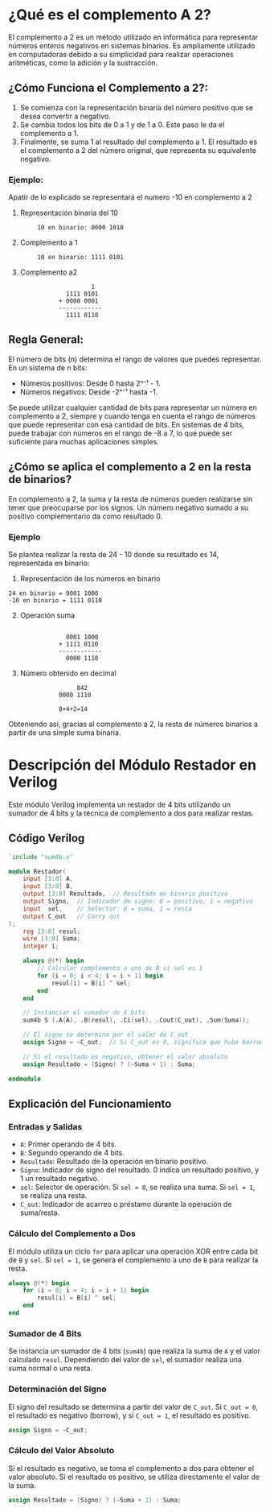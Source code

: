 # ¿Qué es el complemento A 2?

El complemento a 2 es un método utilizado en informática para representar números enteros negativos en sistemas binarios. Es ampliamente utilizado en computadoras debido a su simplicidad para realizar operaciones aritméticas, como la adición y la sustracción.

## ¿Cómo Funciona el Complemento a 2?:
1.  Se comienza con la representación binaria del número positivo que se desea convertir a negativo.
2. Se cambia todos los bits de 0 a 1 y de 1 a 0. Este paso le da el complemento a 1.
3. Finalmente, se suma 1 al resultado del complemento a 1. El resultado es el complemento a 2 del número original, que representa su equivalente negativo.

### Ejemplo:
Apatir de lo explicado se representará el numero -10 en complemento a 2

1. Representación binaria del 10 
```
        10 en binario: 0000 1010
```
2. Complemento a 1

```
        10 en binario: 1111 0101
```
3. Complemento a2 
```    
                       1
                1111 0101
              + 0000 0001
              ------------
                1111 0110
```
## Regla General:

El número de bits (n) determina el rango de valores que puedes representar. En un sistema de n bits:

* Números positivos: Desde 0 hasta 2ⁿ⁻¹ - 1.
* Números negativos: Desde -2ⁿ⁻¹ hasta -1.

Se puede utilizar cualquier cantidad de bits para representar un número en complemento a 2, siempre y cuando tenga en cuenta el rango de números que puede representar con esa cantidad de bits. En sistemas de 4 bits, puede trabajar con números en el rango de -8 a 7, lo que puede ser suficiente para muchas aplicaciones simples.


## ¿Cómo se aplica el complemento a 2 en la resta de binarios?

 En complemento a 2, la suma y la resta de números pueden realizarse sin tener que preocuparse por los signos. Un número negativo sumado a su positivo complementario da como resultado 0.

### Ejemplo
Se plantea realizar la resta de 24 - 10 donde su resultado es 14, representada en binario:

1. Representación de los números en binario
```                        
24 en binario = 0001 1000
-10 en binario = 1111 0110

```

2. Operación suma 
```    
                       
                0001 1000
              + 1111 0110
              ------------
                0000 1110
```
3. Número obtenido en decimal
```               
                   842
              0000 1110

              8+4+2=14              
```
Obteniendo así, gracias al complemento a 2, la resta de números binarios a partir de una simple suma binaria.



# Descripción del Módulo Restador en Verilog

Este módulo Verilog implementa un restador de 4 bits utilizando un sumador de 4 bits y la técnica de complemento a dos para realizar restas.

## Código Verilog

```verilog
`include "sum4b.v"

module Restador(
    input [3:0] A, 
    input [3:0] B,
    output [3:0] Resultado,  // Resultado en binario positivo
    output Signo,  // Indicador de signo: 0 = positivo, 1 = negativo
    input  sel,    // Selector: 0 = suma, 1 = resta
    output C_out   // Carry out
);
    reg [3:0] resul;
    wire [3:0] Suma;
    integer i;

    always @(*) begin  
        // Calcular complemento a uno de B si sel es 1
        for (i = 0; i < 4; i = i + 1) begin
            resul[i] = B[i] ^ sel;
        end
    end

    // Instanciar el sumador de 4 bits
    sum4b S (.A(A), .B(resul), .Ci(sel), .Cout(C_out), .Sum(Suma));

    // El signo se determina por el valor de C_out
    assign Signo = ~C_out;  // Si C_out es 0, significa que hubo borrow, y el resultado es negativo

    // Si el resultado es negativo, obtener el valor absoluto
    assign Resultado = (Signo) ? (~Suma + 1) : Suma;

endmodule
```

## Explicación del Funcionamiento

### Entradas y Salidas
- `A`: Primer operando de 4 bits.
- `B`: Segundo operando de 4 bits.
- `Resultado`: Resultado de la operación en binario positivo.
- `Signo`: Indicador de signo del resultado. 0 indica un resultado positivo, y 1 un resultado negativo.
- `sel`: Selector de operación. Si `sel = 0`, se realiza una suma. Si `sel = 1`, se realiza una resta.
- `C_out`: Indicador de acarreo o préstamo durante la operación de suma/resta.

### Cálculo del Complemento a Dos
El módulo utiliza un ciclo `for` para aplicar una operación XOR entre cada bit de `B` y `sel`. Si `sel = 1`, se genera el complemento a uno de `B` para realizar la resta.

```verilog
always @(*) begin  
    for (i = 0; i < 4; i = i + 1) begin
        resul[i] = B[i] ^ sel;
    end
end
```

### Sumador de 4 Bits
Se instancia un sumador de 4 bits (`sum4b`) que realiza la suma de `A` y el valor calculado `resul`. Dependiendo del valor de `sel`, el sumador realiza una suma normal o una resta.

### Determinación del Signo
El signo del resultado se determina a partir del valor de `C_out`. Si `C_out = 0`, el resultado es negativo (borrow), y si `C_out = 1`, el resultado es positivo.

```verilog
assign Signo = ~C_out;
```

### Cálculo del Valor Absoluto
Si el resultado es negativo, se toma el complemento a dos para obtener el valor absoluto. Si el resultado es positivo, se utiliza directamente el valor de la suma.

```verilog
assign Resultado = (Signo) ? (~Suma + 1) : Suma;
```
